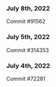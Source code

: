 ### July 8th, 2022

Commit #91562

### July 5th, 2022

Commit #314353


### July 4th, 2022

Commit #72281
